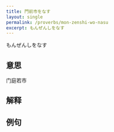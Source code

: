 ```yaml
---
title: 門前市をなす
layout: single
permalink: /proverbs/mon-zenshi-wo-nasu
excerpt: もんぜんしをなす
---
```


もんぜんしをなす

## 意思

门庭若市

## 解释

## 例句

